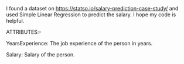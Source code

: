 I found a dataset on https://statso.io/salary-prediction-case-study/ 
and used Simple Linear Regression to predict the salary. I hope my code is helpful.


ATTRIBUTES:-

YearsExperience: The job experience of the person in years.

Salary: Salary of the person.

